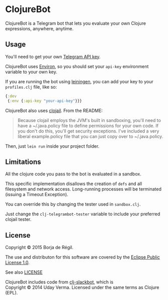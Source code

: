# ClojureBot

ClojureBot is a Telegram bot that lets you evaluate your own Clojure expressions, anywhere, anytime.

## Usage

You'll need to get your own [Telegram API key](https://core.telegram.org/bots#3-how-do-i-create-a-bot).

ClojureBot uses [Environ](https://github.com/weavejester/environ), so you should set your `api-key` environment variable to your own key.

If you are running the bot using [leiningen](http://leiningen.org), you can add your key to your `profiles.clj` file, like so:

```clojure
{:dev
 {:env {:api-key "your-api-key"}}}
```

ClojureBot also uses [clojail](https://github.com/Raynes/clojail). From the README:

>Because clojail employs the JVM's built in sandboxing, you'll need to have a ~/.java.policy file to define permissions for your own code. If you don't do this, you'll get security exceptions. I've included a very liberal example.policy file that you can just copy over to ~/.java.policy.

Then, just `lein run` inside your project folder.

## Limitations

All the clojure code you pass to the bot is evaluated in a sandbox.

This specific implementation disallows the creation of `defs` and all filesystem and network access. Long-running processes will be terminated (issuing a Timeout Exception).

You can override this by changing the tester used in `sandbox.clj`.

Just change the `clj-telegrambot-tester` variable to include your preferred clojail tester.

## License

Copyright © 2015 Borja de Régil.

The use and distributon for this software are covered by the [Eclipse Public License 1.0](https://www.eclipse.org/legal/epl-v10.html).

See also [LICENSE](./LICENSE)

ClojureBot includes code from [clj-slackbot](https://github.com/verma/clj-slackbot), which is  
Copyright © 2014 Uday Verma. Licensed under the same terms as Clojure (EPL).
